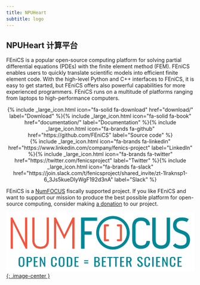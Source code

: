 ```yaml
---
title: NPUHeart
subtitle: logo
---
```


## NPUHeart 计算平台

FEniCS is a popular open-source computing platform for solving partial
differential equations (PDEs) with the finite element method (FEM). FEniCS enables users to quickly
translate scientific models into efficient finite element code. With the
high-level Python and C++ interfaces to FEniCS, it is easy to get
started, but FEniCS offers also powerful capabilities for more
experienced programmers. FEniCS runs on a multitude of platforms
ranging from laptops to high-performance computers.

<center>
{% include _large_icon.html icon="fa-solid fa-download" href="download/" label="Download"
%}{% include _large_icon.html icon="fa-solid fa-book" href="documentation/" label="Documentation"
%}{% include _large_icon.html icon="fa-brands fa-github" href="https://github.com/FEniCS" label="Source code"
%}
</center>

<center>
{% include _large_icon.html icon="fa-brands fa-linkedin" href="https://www.linkedin.com/company/fenics-project" label="LinkedIn"
%}{% include _large_icon.html icon="fa-brands fa-twitter" href="https://twitter.com/fenicsproject" label="Twitter"
%}{% include _large_icon.html icon="fa-brands fa-slack" href="https://join.slack.com/t/fenicsproject/shared_invite/zt-1lraknsp1-6_3Js5kueDIyWgF192d3nA" label="Slack"
%}
</center>




FEniCS is a [NumFOCUS](https://www.numfocus.org/) fiscally supported
project. If you like FEniCS and want to support our mission to produce
the best possible platform for open-source computing, consider making [a
donation](https://numfocus.salsalabs.org/donate-to-fenics/index.html) to our project.

[![NumFOCUS](/assets/img/numfocus.png){: .image-center }](https://www.numfocus.org/)
